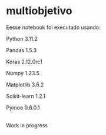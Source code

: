 # multiobjetivo

Eesse notebook foi executado usando:

Python 3.11.2

Pandas 1.5.3

Keras 2.12.0rc1

Numpy 1.23.5

Matplotlib 3.6.2

Scikit-learn 1.2.1

Pymoo 0.6.0.1

<br>
Work in progress
